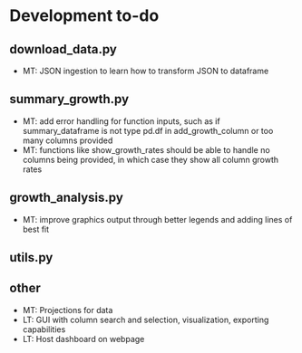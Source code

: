 # Development to-do

## download_data.py
- MT: JSON ingestion to learn how to transform JSON to dataframe

## summary_growth.py
- MT: add error handling for function inputs, such as if summary_dataframe is not type pd.df in add_growth_column or too many columns provided
- MT: functions like show_growth_rates should be able to handle no columns being provided, in which case they show all column growth rates

## growth_analysis.py
- MT: improve graphics output through better legends and adding lines of best fit

## utils.py


## other
- MT: Projections for data
- LT: GUI with column search and selection, visualization, exporting capabilities
- LT: Host dashboard on webpage 